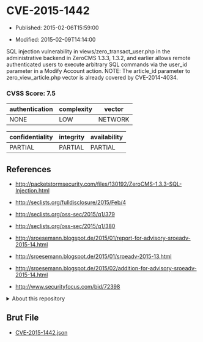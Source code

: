 # CVE-2015-1442

- Published: 2015-02-06T15:59:00

- Modified: 2015-02-09T14:14:00

SQL injection vulnerability in views/zero_transact_user.php in the administrative backend in ZeroCMS 1.3.3, 1.3.2, and earlier allows remote authenticated users to execute arbitrary SQL commands via the user_id parameter in a Modify Account action.  NOTE: The article_id parameter to zero_view_article.php vector is already covered by CVE-2014-4034.

### CVSS Score: **7.5**

| authentication | complexity | vector |
| --- | --- | --- |
| NONE | LOW | NETWORK |

| confidentiality | integrity | availability |
| --- | --- | --- |
| PARTIAL | PARTIAL | PARTIAL |

## References

* http://packetstormsecurity.com/files/130192/ZeroCMS-1.3.3-SQL-Injection.html

* http://seclists.org/fulldisclosure/2015/Feb/4

* http://seclists.org/oss-sec/2015/q1/379

* http://seclists.org/oss-sec/2015/q1/380

* http://sroesemann.blogspot.de/2015/01/report-for-advisory-sroeadv-2015-14.html

* http://sroesemann.blogspot.de/2015/01/sroeadv-2015-13.html

* http://sroesemann.blogspot.de/2015/02/addition-for-advisory-sroeadv-2015-14.html

* http://www.securityfocus.com/bid/72398

<details>
<summary>About this repository</summary> 

  This repository is part of the project [Live Hack CVE](https://github.com/Live-Hack-CVE). Main website can be found [www.live-hack.org](https://www.live-hack.org) 
  
  Made by [Sn0wAlice](https://github.com/Sn0wAlice) for the people that care about security and need to have a feed of the latest CVEs. Hope you enjoy it, don't forget to star the repo and follow me on [Twitter](https://twitter.com/Sn0wAlice) and [Github](https://github.com/Sn0wAlice). And that is my [personnal website](https://www.alice-snow.me/)

  - [Home Page](https://github.com/Live-Hack-CVE)
  - [Framework](https://github.com/Live-Hack-CVE/cve-framework)
  - [CVE database](https://github.com/Live-Hack-CVE/full_database)
  - [Changelog](https://github.com/Live-Hack-CVE/Changelog)
</details>

## Brut File

* [CVE-2015-1442.json](https://raw.githubusercontent.com/Live-Hack-CVE/full_database/main/cves/2015/CVE-2015-1442.json)

